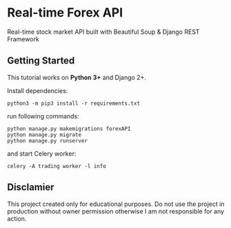 # Real-time Forex API
Real-time stock market API built with Beautiful Soup & Django REST Framework

## Getting Started

This tutorial works on **Python 3+** and Django 2+.

Install dependencies:

```
python3 -m pip3 install -r requirements.txt
```

run following commands:

```
python manage.py makemigrations forexAPI
python manage.py migrate
python manage.py runserver
```
and start Celery worker:

```
celery -A trading worker -l info
```

## Disclamier
This project created only for educational purposes. Do not use the project in production without owner permission otherwise I am not responsible for any action.

